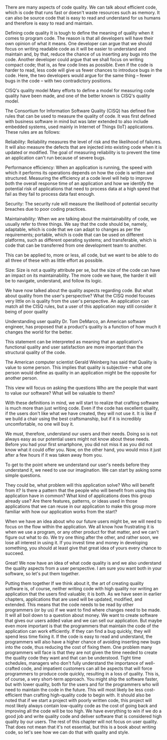 There are many aspects of code quality. We can talk about efficient code, which is code that runs fast or doesn't waste resources such as memory. It can also be source code that is easy to read and understand for us humans and therefore is easy to read and maintain.

Defining code quality
It is tough to define the meaning of quality when it comes to program code. The reason is that all developers will have their own opinion of what it means. One developer can argue that we should focus on writing readable code as it will be easier to understand and maintain and, by that, reduce the chance of us inserting any bugs into the code. Another developer could argue that we shall focus on writing compact code; that is, as few code lines as possible. Even if the code is harder to read, less code will give us fewer chances to introduce bugs in the code. Here, the two developers would argue for the same thing – fewer bugs in the code – with two contradictory positions.


CISQ's quality model
Many efforts to define a model for measuring code quality have been made, and one of the better known is CISQ's quality model.

The Consortium for Information Software Quality (CISQ) has defined five rules that can be used to measure the quality of code. It was first defined with business software in mind but was later extended to also include embedded systems, used mainly in Internet of Things (IoT) applications. These rules are as follows:

  Reliability: Reliability measures the level of risk and the likelihood of failures. It will also measure the defects that are injected into existing code when it is updated or modified. The goal of measuring reliability is to prevent the time an application can't run because of severe bugs.

  Performance efficiency: When an application is running, the speed with which it performs its operations depends on how the code is written and structured. Measuring the efficiency at a code level will help to improve both the overall response time of an application and how we identify the potential risk of applications that need to process data at a high speed that fail as they fail to process data fast enough.

  Security: The security rule will measure the likelihood of potential security breaches due to poor coding practices.

  Maintainability: When we are talking about the maintainability of code, we usually refer to three things. We say that the code should be, namely, adaptable, which is code that we can adapt to changes as per the requirements; portable, which is code that can be used on different platforms, such as different operating systems; and transferable, which is code that can be transferred from one development team to another.

This can be applied to, more or less, all code, but we want to be able to do all three of these with as little effort as possible.

  Size: Size is not a quality attribute per se, but the size of the code can have an impact on its maintainability. The more code we have, the harder it will be to navigate, understand, and follow its logic.

We have now talked about the quality aspects regarding code. But what about quality from the user's perspective? What the CISQ model focuses very little on is quality from the user's perspective. An application can match all the CISQ rules, but a user of this application may still consider it being of poor quality


Understanding user quality
Dr. Tom DeMarco, an American software engineer, has proposed that a product's quality is a function of how much it changes the world for the better.

This statement can be interpreted as meaning that an application's functional quality and user satisfaction are more important than the structural quality of the code.

The American computer scientist Gerald Weinberg has said that Quality is value to some person. This implies that quality is subjective – what one person would define as quality in an application might be the opposite for another person.

This view will focus on asking the questions
Who are the people that want to value our software?
What will be valuable to them?

With these definitions in mind, we will start to realize that crafting software is much more than just writing code. Even if the code has excellent quality, if the users don't like what we have created, they will not use it. It is like if we build a chair using the best craftsmanship, but if it is incredibly uncomfortable, no one will buy it.

We must, therefore, understand our users and their needs. Doing so is not always easy as our potential users might not know about these needs. Before you had your first smartphone, you did not miss it as you did not know what it could offer you. Now, on the other hand, you would miss it just after a few hours if it was taken away from you.

To get to the point where we understand our user's needs before they understand it, we need to use our imagination. We can start by asking some simple questions.

They could be,
what problem will this application solve?
Who will benefit from it?
Is there a pattern that the people who will benefit from using this application have in common?
What kind of applications does this group already use?
Are there features, patterns, or ideas used in those applications that we can reuse in our application to make this group more familiar with how our application works from the start?

When we have an idea about who our future users might be, we will need to focus on the flow within the application. We all know how frustrating it is when we use a program, or any other product for that matter, and we can't figure out what to do. We try one thing after the other, and rather soon, we lose all interest in using it. If you invest time and money in developing something, you should at least give that great idea of yours every chance to succeed.

Great! We now have an idea of what code quality is and we also understand the quality aspects from a user perspective. I am sure you want both in your software, so let's put them together.


Putting them together
If we think about it, the art of creating quality software is, of course, neither writing code with high quality nor writing an application that the users find valuable; it is both. As we have seen in earlier chapters, applications that are used will be updated, modified, and extended. This means that the code needs to be read by other programmers (or by us) if we want to find where changes need to be made. It will all boil down to a question about money. We want to create software that gives our users added value and we can sell our application. But maybe even more important is that the programmers that maintain the code of the application can work efficiently. If they can find a bug quickly, they will spend less time fixing it. If the code is easy to read and understand, the programmers will also have a higher chance of avoiding inserting new bugs into the code, thus reducing the cost of fixing them. One problem many programmers will face is that they are not given the time needed to create the quality code they want and that can be understood. Tight time schedules, managers who don't fully understand the importance of well-crafted code, and impatient customers can all be aspects that will force programmers to produce code quickly, resulting in a loss of quality. This is, of course, a very short-term approach. You might ship the software faster, but with lower quality, both for the users and for the programmers who will need to maintain the code in the future. This will most likely be less cost-efficient than crafting high-quality code to begin with. It should also be noted that if we start a project with poorly written code, this project will most likely always contain low-quality code as the cost of going back and improving all the code will be too high. We have everything to win if we do a good job and write quality code and deliver software that is considered high quality by our users. The rest of this chapter will not focus on user quality. That does not mean that it's not essential, but this is a book about writing code, so let's see how we can do that with quality and style.

